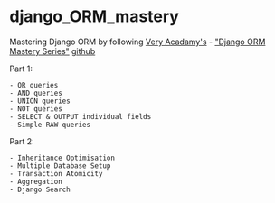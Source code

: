 # django_ORM_mastery

Mastering Django ORM by following [Very Acadamy's](https://www.youtube.com/c/veryacademy) - ["Django ORM Mastery Series"](https://www.youtube.com/watch?v=iQF6pln3Gog&list=PLOLrQ9Pn6cazjoDEnwzcdWWf4SNS0QZml)
  [github](https://github.com/veryacademy/Django-ORM-Mastery-DJ003)

Part 1:
```
- OR queries
- AND queries
- UNION queries
- NOT queries
- SELECT & OUTPUT individual fields
- Simple RAW queries
```

Part 2:
```
- Inheritance Optimisation
- Multiple Database Setup
- Transaction Atomicity
- Aggregation
- Django Search
```
